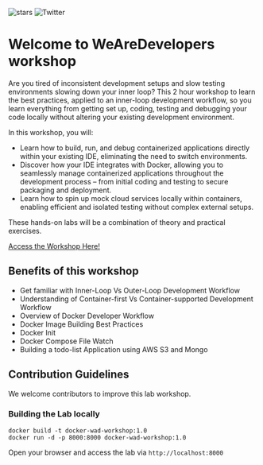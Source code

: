

![stars](https://img.shields.io/github/stars/ajeetraina/wad2024-workshop)
![Twitter](https://img.shields.io/twitter/follow/ajeetsraina?style=social)




# Welcome to WeAreDevelopers workshop

Are you tired of inconsistent development setups and slow testing environments slowing down your inner loop? This 2 hour workshop to learn the best practices, applied to an inner-loop development workflow, so you learn everything from getting set up, coding, testing and debugging your code locally without altering your existing development environment.


In this workshop, you will:

- Learn how to build, run, and debug containerized applications directly within your existing IDE, eliminating the need to switch environments.
- Discover how your IDE integrates with Docker, allowing you to seamlessly manage containerized applications throughout the development process – from initial coding and testing to secure packaging and deployment.
- Learn how to spin up mock cloud services locally within containers, enabling efficient and isolated testing without complex external setups.


These hands-on labs will be a combination of theory and practical exercises.

[Access the Workshop Here!](https://wad2024-workshop.vercel.app/)

## Benefits of this workshop


- Get familiar with Inner-Loop Vs Outer-Loop Development Workflow
- Understanding of Container-first Vs Container-supported Development Workflow
- Overview of Docker Developer Workflow
- Docker Image Building Best Practices
- Docker Init
- Docker Compose File Watch
- Building a todo-list Application using AWS S3 and Mongo

## Contribution Guidelines

We welcome contributors to improve this lab workshop. 

### Building the Lab locally

```
docker build -t docker-wad-workshop:1.0
docker run -d -p 8000:8000 docker-wad-workshop:1.0
```

Open your browser and access the lab via `http://localhost:8000`



